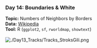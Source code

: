 ### Day 14: Boundaries & White
**Topic:** Numbers of Neighbors by Borders
<br>
**Data:** [Wikipedia](https://en.wikipedia.org/wiki/List_of_countries_and_territories_by_land_borders)
<br>
**Tool:** R (`ggplot2`, `sf`, `rworldmap`, `showtext`)
<br><br>
![./Day13_Tracks/Tracks_StroksGili.png](https://raw.githubusercontent.com/Z3tt/30DayMapChallenge/master/Day13_Tracks/Tracks_StroksGili.png)
